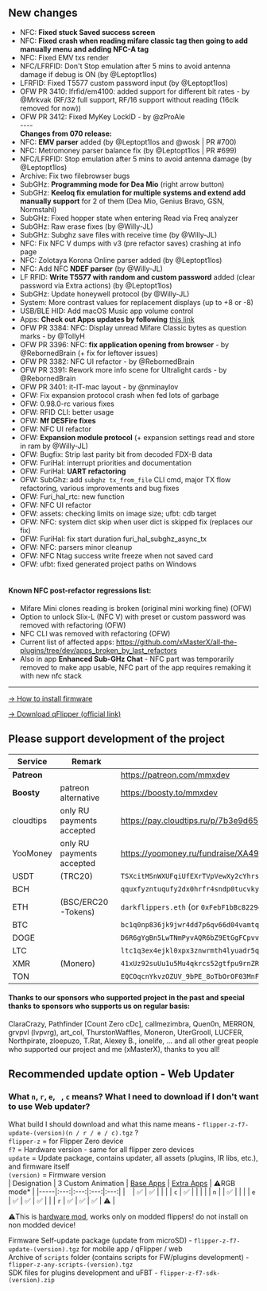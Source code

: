 ## New changes
* NFC: **Fixed stuck Saved success screen**
* NFC: **Fixed crash when reading mifare classic tag then going to add manually menu and adding NFC-A tag**
* NFC: Fixed EMV txs render
* NFC/LFRFID: Don't Stop emulation after 5 mins to avoid antenna damage if debug is ON (by @Leptopt1los)
* LFRFID: Fixed T5577 custom password input (by @Leptopt1los)
* OFW PR 3410: lfrfid/em4100: added support for different bit rates - by @Mrkvak (RF/32 full support, RF/16 support without reading (16clk removed for now))
* OFW PR 3412: Fixed MyKey LockID - by @zProAle
<br>----<br>
**Changes from 070 release:**<br>
* NFC: **EMV parser** added (by @Leptopt1los and @wosk | PR #700)
* NFC: Metromoney parser balance fix (by @Leptopt1los | PR #699)
* NFC/LFRFID: Stop emulation after 5 mins to avoid antenna damage (by @Leptopt1los)
* Archive: Fix two filebrowser bugs
* SubGHz: **Programming mode for Dea Mio** (right arrow button)
* SubGHz: **Keeloq fix emulation for multiple systems and extend add manually support** for 2 of them (Dea Mio, Genius Bravo, GSN, Normstahl)
* SubGHz: Fixed hopper state when entering Read via Freq analyzer
* SubGHz: Raw erase fixes (by @Willy-JL)
* SubGHz: Subghz save files with receive time (by @Willy-JL)
* NFC: Fix NFC V dumps with v3 (pre refactor saves) crashing at info page
* NFC: Zolotaya Korona Online parser added (by @Leptopt1los)
* NFC: Add NFC **NDEF parser** (by @Willy-JL)
* LF RFID: **Write T5577 with random and custom password** added (clear password via Extra actions) (by @Leptopt1los)
* SubGHz: Update honeywell protocol (by @Willy-JL)
* System: More contrast values for replacement displays (up to +8 or -8)
* USB/BLE HID: Add macOS Music app volume control
* Apps: **Check out Apps updates by following** [this link](https://github.com/xMasterX/all-the-plugins/commits/dev)
* OFW PR 3384: NFC: Display unread Mifare Classic bytes as question marks - by @TollyH
* OFW PR 3396: NFC: **fix application opening from browser** - by @RebornedBrain (+ fix for leftover issues)
* OFW PR 3382: NFC UI refactor - by @RebornedBrain
* OFW PR 3391: Rework more info scene for Ultralight cards - by @RebornedBrain
* OFW PR 3401: it-IT-mac layout - by @nminaylov
* OFW: Fix expansion protocol crash when fed lots of garbage
* OFW: 0.98.0-rc various fixes
* OFW: RFID CLI: better usage
* OFW: **Mf DESFire fixes**
* OFW: NFC UI refactor
* OFW: **Expansion module protocol** (+ expansion settings read and store in ram by @Willy-JL) 
* OFW: Bugfix: Strip last parity bit from decoded FDX-B data
* OFW: FuriHal: interrupt priorities and documentation
* OFW: FuriHal: **UART refactoring**
* OFW: SubGhz: add `subghz tx_from_file` CLI cmd, major TX flow refactoring, various improvements and bug fixes
* OFW: Furi_hal_rtc: new function
* OFW: NFC UI refactor 
* OFW: assets: checking limits on image size; ufbt: cdb target
* OFW: NFC: system dict skip when user dict is skipped fix (replaces our fix)
* OFW: FuriHal: fix start duration furi_hal_subghz_async_tx
* OFW: NFC: parsers minor cleanup
* OFW: NFC Ntag success write freeze when not saved card
* OFW: ufbt: fixed generated project paths on Windows 
<br><br>
#### Known NFC post-refactor regressions list: 
- Mifare Mini clones reading is broken (original mini working fine) (OFW)
- Option to unlock Slix-L (NFC V) with preset or custom password was removed with refactoring (OFW)
- NFC CLI was removed with refactoring (OFW)
- Current list of affected apps: https://github.com/xMasterX/all-the-plugins/tree/dev/apps_broken_by_last_refactors
- Also in app **Enhanced Sub-GHz Chat** - NFC part was temporarily removed to make app usable, NFC part of the app requires remaking it with new nfc stack

----

[-> How to install firmware](https://github.com/DarkFlippers/unleashed-firmware/blob/dev/documentation/HowToInstall.md)

[-> Download qFlipper (official link)](https://flipperzero.one/update)

## Please support development of the project
|Service|Remark|Link/Wallet|
|-|-|-|
|**Patreon**||https://patreon.com/mmxdev|
|**Boosty**|patreon alternative|https://boosty.to/mmxdev|
|cloudtips|only RU payments accepted|https://pay.cloudtips.ru/p/7b3e9d65|
|YooMoney|only RU payments accepted|https://yoomoney.ru/fundraise/XA49mgQLPA0.221209|
|USDT|(TRC20)|`TSXcitMSnWXUFqiUfEXrTVpVewXy2cYhrs`|
|BCH||`qquxfyzntuqufy2dx0hrfr4sndp0tucvky4sw8qyu3`|
|ETH|(BSC/ERC20-Tokens)|`darkflippers.eth` (or `0xFebF1bBc8229418FF2408C07AF6Afa49152fEc6a`)|
|BTC||`bc1q0np836jk9jwr4dd7p6qv66d04vamtqkxrecck9`|
|DOGE||`D6R6gYgBn5LwTNmPyvAQR6bZ9EtGgFCpvv`|
|LTC||`ltc1q3ex4ejkl0xpx3znwrmth4lyuadr5qgv8tmq8z9`|
|XMR|(Monero)| `41xUz92suUu1u5Mu4qkrcs52gtfpu9rnZRdBpCJ244KRHf6xXSvVFevdf2cnjS7RAeYr5hn9MsEfxKoFDRSctFjG5fv1Mhn`|
|TON||`EQCOqcnYkvzOZUV_9bPE_8oTbOrOF03MnF-VcJyjisTZmpGf`|

#### Thanks to our sponsors who supported project in the past and special thanks to sponsors who supports us on regular basis:
ClaraCrazy, Pathfinder [Count Zero cDc], callmezimbra, Quen0n, MERRON, grvpvl (lvpvrg), art_col, ThurstonWaffles, Moneron, UterGrooll, LUCFER, Northpirate, zloepuzo, T.Rat, Alexey B., ionelife, ...
and all other great people who supported our project and me (xMasterX), thanks to you all!


## **Recommended update option - Web Updater**

### What `n`, `r`, `e`, ` `, `c` means? What I need to download if I don't want to use Web updater?
What build I should download and what this name means - `flipper-z-f7-update-(version)(n / r / e / c).tgz` ? <br>
`flipper-z` = for Flipper Zero device<br>
`f7` = Hardware version - same for all flipper zero devices<br>
`update` = Update package, contains updater, all assets (plugins, IR libs, etc.), and firmware itself<br>
`(version)` = Firmware version<br>
| Designation | 3 Custom Animation | [Base Apps](https://github.com/xMasterX/all-the-plugins#default-pack) | [Extra Apps](https://github.com/xMasterX/all-the-plugins#extra-pack) | ⚠️RGB mode* |
|-----|:---:|:---:|:---:|:---:|
| ` ` | ✅ | ✅ |  |  |
| `c` | ✅ |  |  |  |
| `n` |  | ✅ |  |  |
| `e` | ✅ | ✅ | ✅ |  |
| `r` | ✅ | ✅ | ✅ | ⚠️ |

⚠️This is [hardware mod](https://github.com/quen0n/flipperzero-firmware-rgb#readme), works only on modded flippers! do not install on non modded device!

Firmware Self-update package (update from microSD) - `flipper-z-f7-update-(version).tgz` for mobile app / qFlipper / web<br>
Archive of `scripts` folder (contains scripts for FW/plugins development) - `flipper-z-any-scripts-(version).tgz`<br>
SDK files for plugins development and uFBT - `flipper-z-f7-sdk-(version).zip`



